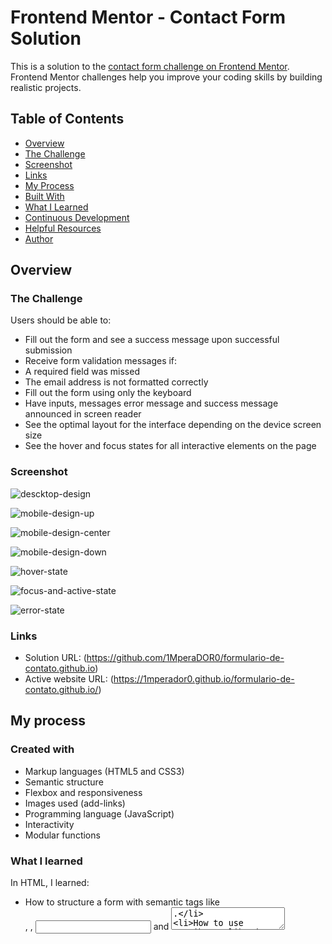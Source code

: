 # Frontend Mentor - Contact Form Solution

This is a solution to the [contact form challenge on Frontend Mentor](https://www.frontendmentor.io/challenges/contact-form--G-hYlqKJj). Frontend Mentor challenges help you improve your coding skills by building realistic projects.

## Table of Contents

- [Overview](#overview)
- [The Challenge](#the-challenge)
- [Screenshot](#screenshot)
- [Links](#links)
- [My Process](#my-process)
- [Built With](#built-with)
- [What I Learned](#what-i-learned)
- [Continuous Development](#continuous-development)
- [Helpful Resources](#helpful-resources)
- [Author](#author)

## Overview

### The Challenge

Users should be able to:

- Fill out the form and see a success message upon successful submission
- Receive form validation messages if:
- A required field was missed
- The email address is not formatted correctly
- Fill out the form using only the keyboard
- Have inputs, messages error message and success message announced in screen reader
- See the optimal layout for the interface depending on the device screen size
- See the hover and focus states for all interactive elements on the page

### Screenshot

![descktop-design](assets/images/descktop-design.jpg)

![mobile-design-up](assets/images/mobile-design-up.jpeg)

![mobile-design-center](assets/images/mobile-design-center.jpeg)

![mobile-design-down](assets/images/mobile-design-down.jpeg)

![hover-state](assets/images/hover-state.jpg)

![focus-and-active-state](assets/images/focus-and-active-state.jpg)

![error-state](assets/images/error-state.jpg)

### Links

- Solution URL: (https://github.com/1MperaDOR0/formulario-de-contato.github.io)
- Active website URL: (https://1mperador0.github.io/formulario-de-contato.github.io/)

## My process

### Created with

- Markup languages ​​(HTML5 and CSS3)
- Semantic structure
- Flexbox and responsiveness
- Images used (add-links)
- Programming language (JavaScript)
- Interactivity
- Modular functions

### What I learned

In HTML, I learned:
- How to structure a form with semantic tags like <form>, <label>, <input> and <textarea>.
- How to use attributes like data-rules to store validation information in an organized and readable way.
- How to use rel="preconnect" to optimize the loading of external fonts and rel="shortcut icon" to add a custom icon to the browser.

In CSS, I learned:
- How to use Flexbox to create a flexible and responsive layout for the form, adapting it to different screen sizes.
- How to apply styles to different elements of the form, such as inputs, labels, buttons and error messages, creating a consistent and professional look.
- How to use @media queries to create specific styles for different screen sizes, ensuring that the form is visually pleasing on any device.

In JavaScript, I learned:
- How to use addEventListener to add click events to elements, such as checkboxes and radio buttons.
- How to manipulate the DOM (Document Object Model) to add and remove classes, modifying styles and behavior dynamically.
- How to validate user input with custom rules, using JavaScript functions to check if the data is correct. - How to provide visual feedback to the user during the validation process, displaying error messages and success messages with animations.

Overall, the code demonstrates how to:
- Create a complete contact form, from the HTML structure to JavaScript interactivity.
- Implement data validation to ensure the quality of the information.
- Provide visual feedback to improve the user experience.
- Develop a responsive and pleasant interface, adapting to different devices.

### Continuous development

With this challenge I was able to understand how many gaps still need to be filled. In particular, I had greater difficulty manipulating DOM elements with click events, and I had difficulty understanding the concept of the DOM tree in practice. So I need to develop my skills even further so that they are even more refined and I can make the code cleaner and more understandable.

### Useful resources

- [DOM tree concept](https://javascript.info/dom-nodes) - This helped me solve the problems of manipulating DOM elements. I really like this pattern and will be using it from now on.

## Author

- Frontend Mentor - [@1MperaDOR0](https://www.frontendmentor.io/profile/1MperaDOR0)
- GitHub - [1MperaDOR0](https://github.com/1MperaDOR0)
